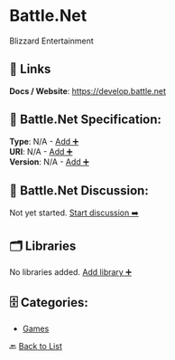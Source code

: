 # Battle.Net

Blizzard Entertainment

##  🔗 Links
**Docs / Website**: https://develop.battle.net

## 🧬 Battle.Net Specification:
**Type**: N/A - [Add ➕](https://github.com/apis-list/apis-list/edit/main/apis/battle-net/battle-net.yaml)  
**URI**: N/A - [Add ➕](https://github.com/apis-list/apis-list/edit/main/apis/battle-net/battle-net.yaml)  
**Version**: N/A - [Add ➕](https://github.com/apis-list/apis-list/edit/main/apis/battle-net/battle-net.yaml)

## 💬 Battle.Net Discussion:
Not yet started. [Start discussion ➡️](https://github.com/apis-list/apis-list/discussions/new)

## 🗂️ Libraries

No libraries added. [Add library ➕](https://github.com/apis-list/apis-list/edit/main/apis/battle-net/battle-net.yaml)    


## 🗄️ Categories:
- [Games](https://github.com/apis-list/apis-list#games-)

🔙  [Back to List](https://github.com/apis-list/apis-list)
